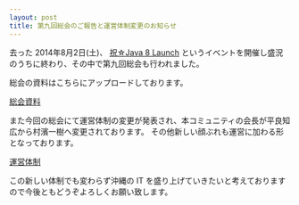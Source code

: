```yaml
---
layout: post
title: 第九回総会のご報告と運営体制変更のお知らせ
---
```


去った 2014年8月2日(土)、 [祝☆Java 8 Launch](http://java-kuche.doorkeeper.jp/events/13290) というイベントを開催し盛況のうちに終わり、その中で第九回総会も行われました。

総会の資料はこちらにアップロードしております。

[総会資料](/reports.html)

また今回の総会にて運営体制の変更が発表され、本コミュニティの会長が平良知広から村濱一樹へ変更されております。
その他新しい顔ぶれも運営に加わる形となっております。

[運営体制](/members.html)

この新しい体制でも変わらず沖縄の IT を盛り上げていきたいと考えておりますので今後ともどうぞよろしくお願い致します。

